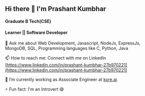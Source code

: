 ## Hi there 👋 I'm Prashant Kumbhar
#### Graduate B Tech(CSE) 
#### Learner || Software Developer

💬 Ask me about Web Development, Javascript, NodeJs, ExpressJs, MongoDB, SQL, Programming languages like C, Python, Java 

📫 How to reach me: Connect with me on LinkedIn [https://www.linkedin.com/in/prashant-kumbhar-27b970221](https://www.linkedin.com/in/prashant-kumbhar-27b970221)

💼 I’m currently working as Associate Engineer at [kore.ai](https://kore.ai).

⚡ Fun fact: I'm an Introvert 😅
<!--
**prashantkumbhar2002/prashantkumbhar2002** is a ✨ _special_ ✨ repository because its `README.md` (this file) appears on your GitHub profile.

Here are some ideas to get you started:

- 🔭 I’m currently working on ...

- 👯 I’m looking to collaborate on ...
- 🤔 I’m looking for help with ...
- 💬 Ask me about ...
- 📫 How to reach me: ...
- 😄 Pronouns: ...
- ⚡ Fun fact: ...
-->
